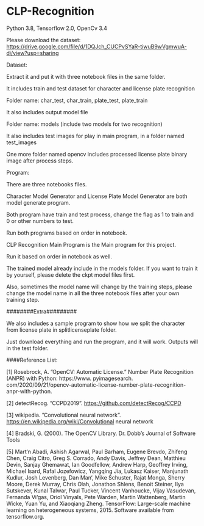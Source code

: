 # CLP-Recognition

Python 3.8, Tensorflow 2.0, OpenCv 3.4

Please download the dataset:
https://drive.google.com/file/d/1DQJch_CUCPvSYaR-tiwuB9wVgmwuA-di/view?usp=sharing

Dataset:

Extract it and put it with three notebook files in the same folder.

It includes train and test dataset for character and license plate recognition

Folder name: char_test, char_train, plate_test, plate_train

It also includes output model file

Folder name: models (include two models for two recognition)

It also includes test images for play in main program, in a folder named test_images

One more folder named opencv includes processed license plate binary image after process steps.

Program:

There are three notebooks files.

Character Model Generator and License Plate Model Generator are both model generate program.

Both program have train and test process, change the flag as 1 to train and 0 or other numbers to test.

Run both programs based on order in notebook.

CLP Recognition Main Program is the Main program for this project.

Run it based on order in notebook as well.

The trained model already include in the models folder. If you want to train it by yourself, please delete the ckpt model files first.

Also, sometimes the model name will change by the training steps, please change the model name in all the three notebook files after your own training step.


########Extra#########

We also includes a sample program to show how we split the character from license plate in splitlicenseplate folder.

Just download everything and run the program, and it will work. Outputs will in the test folder.




####Reference List:


[1] Rosebrock, A. ”OpenCV: Automatic License.” Number Plate Recognition (ANPR) with Python: https://www.
pyimagesearch. com/2020/09/21/opencv-automatic-license-number-plate-recognition-anpr-with-python.

[2] detectRecog. ”CCPD2019”. https://github.com/detectRecog/CCPD

[3] wikipedia. ”Convolutional neural network”. https://en.wikipedia.org/wiki/Convolutional neural network

[4] Bradski, G. (2000). The OpenCV Library. Dr. Dobb’s Journal of Software Tools

[5] Mart‘n Abadi, Ashish Agarwal, Paul Barham, Eugene Brevdo, Zhifeng Chen, Craig Citro, Greg S. Corrado,
Andy Davis, Jeffrey Dean, Matthieu Devin, Sanjay Ghemawat, Ian Goodfellow, Andrew Harp, Geoffrey
Irving, Michael Isard, Rafal Jozefowicz, Yangqing Jia, Lukasz Kaiser, Manjunath Kudlur, Josh Levenberg,
Dan Man‘, Mike Schuster, Rajat Monga, Sherry Moore, Derek Murray, Chris Olah, Jonathon Shlens, Benoit
Steiner, Ilya Sutskever, Kunal Talwar, Paul Tucker, Vincent Vanhoucke, Vijay Vasudevan, Fernanda Vi‘gas,
Oriol Vinyals, Pete Warden, Martin Wattenberg, Martin Wicke, Yuan Yu, and Xiaoqiang Zheng. TensorFlow:
Large-scale machine learning on heterogeneous systems, 2015. Software available from tensorflow.org.

